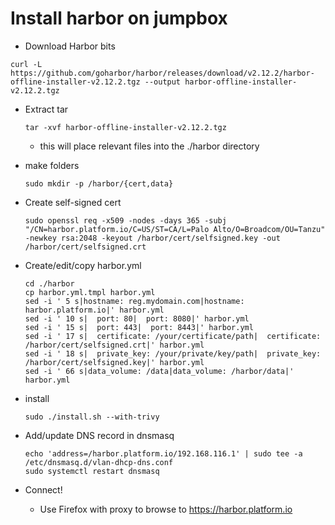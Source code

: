 # Install harbor on jumpbox

* Download Harbor bits
```
curl -L https://github.com/goharbor/harbor/releases/download/v2.12.2/harbor-offline-installer-v2.12.2.tgz --output harbor-offline-installer-v2.12.2.tgz
```

* Extract tar
  ```
  tar -xvf harbor-offline-installer-v2.12.2.tgz
  ```
  * this will place relevant files into the ./harbor directory

* make folders
  ```
  sudo mkdir -p /harbor/{cert,data}
  ```

* Create self-signed cert
  ```
  sudo openssl req -x509 -nodes -days 365 -subj "/CN=harbor.platform.io/C=US/ST=CA/L=Palo Alto/O=Broadcom/OU=Tanzu" -newkey rsa:2048 -keyout /harbor/cert/selfsigned.key -out /harbor/cert/selfsigned.crt
  ```

* Create/edit/copy harbor.yml
  ```
  cd ./harbor
  cp harbor.yml.tmpl harbor.yml
  sed -i ' 5 s|hostname: reg.mydomain.com|hostname: harbor.platform.io|' harbor.yml
  sed -i ' 10 s|  port: 80|  port: 8080|' harbor.yml
  sed -i ' 15 s|  port: 443|  port: 8443|' harbor.yml
  sed -i ' 17 s|  certificate: /your/certificate/path|  certificate: /harbor/cert/selfsigned.crt|' harbor.yml
  sed -i ' 18 s|  private_key: /your/private/key/path|  private_key: /harbor/cert/selfsigned.key|' harbor.yml
  sed -i ' 66 s|data_volume: /data|data_volume: /harbor/data|' harbor.yml
  ```

* install
  ```
  sudo ./install.sh --with-trivy
  ```

* Add/update DNS record in dnsmasq
  ```
  echo 'address=/harbor.platform.io/192.168.116.1' | sudo tee -a /etc/dnsmasq.d/vlan-dhcp-dns.conf
  sudo systemctl restart dnsmasq
  ```

* Connect!
  * Use Firefox with proxy to browse to https://harbor.platform.io
